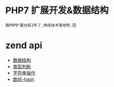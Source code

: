 # PHP7 扩展开发&数据结构
```
搞PHP扩展也有2年了,继续技术落地吧.囧
```
# zend api
* [数据结构](...)
* [类型判断](...)
* [字符串操作](...)
* [数组-hash](...)
